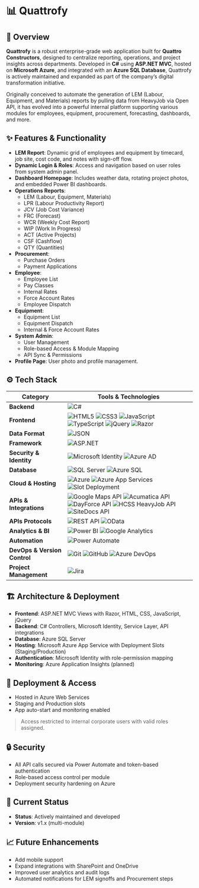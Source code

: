 # 📊 Quattrofy

## 🧭 Overview
**Quattrofy** is a robust enterprise-grade web application built for **Quattro Constructors**, designed to centralize reporting, operations, and project insights across departments. Developed in **C#** using **ASP.NET MVC**, hosted on **Microsoft Azure**, and integrated with an **Azure SQL Database**, Quattrofy is actively maintained and expanded as part of the company’s digital transformation initiative.

Originally conceived to automate the generation of LEM (Labour, Equipment, and Materials) reports by pulling data from HeavyJob via Open API, it has evolved into a powerful internal platform supporting various modules for employees, equipment, procurement, forecasting, dashboards, and more.

## ✨ Features & Functionality
- **LEM Report**: Dynamic grid of employees and equipment by timecard, job site, cost code, and notes with sign-off flow.
- **Dynamic Login & Roles**: Access and navigation based on user roles from system admin panel.
- **Dashboard Homepage**: Includes weather data, rotating project photos, and embedded Power BI dashboards.
- **Operations Reports**:
  - LEM (Labour, Equipment, Materials)
  - LPR (Labour Productivity Report)
  - JCV (Job Cost Variance)
  - FRC (Forecast)
  - WCR (Weekly Cost Report)
  - WIP (Work In Progress)
  - ACT (Active Projects)
  - CSF (Cashflow)
  - QTY (Quantities)
- **Procurement**:
  - Purchase Orders
  - Payment Applications
- **Employee**:
  - Employee List
  - Pay Classes
  - Internal Rates
  - Force Account Rates
  - Employee Dispatch
- **Equipment**:
  - Equipment List
  - Equipment Dispatch
  - Internal & Force Account Rates
- **System Admin**:
  - User Management
  - Role-based Access & Module Mapping
  - API Sync & Permissions
- **Profile Page**: User photo and profile management.

## ⚙️ Tech Stack
| **Category**             | **Tools & Technologies** |
|--------------------------|--------------------------|
| **Backend**              | ![C#](https://img.shields.io/badge/C%23-239120?style=flat&logo=c-sharp&logoColor=white) |
| **Frontend**             | ![HTML5](https://img.shields.io/badge/HTML5-E34F26?style=flat&logo=html5&logoColor=white) ![CSS3](https://img.shields.io/badge/CSS3-1572B6?style=flat&logo=css3&logoColor=white) ![JavaScript](https://img.shields.io/badge/JavaScript-F7DF1E?style=flat&logo=javascript&logoColor=black) ![TypeScript](https://img.shields.io/badge/TypeScript-3178C6?style=flat&logo=typescript&logoColor=white) ![jQuery](https://img.shields.io/badge/jQuery-0769AD?style=flat&logo=jquery&logoColor=white) ![Razor](https://img.shields.io/badge/Razor-512BD4?style=flat&logo=.net&logoColor=white) |
| **Data Format**          | ![JSON](https://img.shields.io/badge/JSON-000000?style=flat&logo=json&logoColor=white) |
| **Framework**            | ![ASP.NET](https://img.shields.io/badge/ASP.NET-512BD4?style=flat&logo=.net&logoColor=white) |
| **Security & Identity**  | ![Microsoft Identity](https://img.shields.io/badge/Microsoft%20Identity-00A4EF?logo=microsoft&logoColor=white&style=for-the-badge) ![Azure AD](https://img.shields.io/badge/Azure%20AD-0078D4?logo=azure-active-directory&logoColor=white&style=for-the-badge) |
| **Database**             | ![SQL Server](https://img.shields.io/badge/SQL_Server-CC2927?style=flat&logo=microsoftsqlserver&logoColor=white) ![Azure SQL](https://img.shields.io/badge/Azure%20SQL-0078D4?style=flat&logo=microsoftazure&logoColor=white) |
| **Cloud & Hosting**      | ![Azure](https://img.shields.io/badge/Microsoft_Azure-0078D4?style=flat&logo=microsoftazure&logoColor=white) ![Azure App Services](https://img.shields.io/badge/Azure_App_Services-0078D4?style=flat&logo=windows&logoColor=white) ![Slot Deployment](https://img.shields.io/badge/Azure_Slot_Deployment-0078D4?style=flat&logo=azuredevops&logoColor=white) |
| **APIs & Integrations**  | ![Google Maps API](https://img.shields.io/badge/Google%20Maps%20API-4285F4?style=flat&logo=googlemaps&logoColor=white) ![Acumatica API](https://img.shields.io/badge/Acumatica%20API-2D9CDB?style=flat&logo=data&logoColor=white) ![DayForce API](https://img.shields.io/badge/DayForce%20API-1E90FF?style=flat&logo=data&logoColor=white) ![HCSS HeavyJob API](https://img.shields.io/badge/HCSS%20HeavyJob%20API-FFA500?style=flat&logo=api&logoColor=white) ![SiteDocs API](https://img.shields.io/badge/SiteDocs%20API-4CAF50?style=flat&logo=api&logoColor=white) |
| **APIs Protocols**     | ![REST API](https://img.shields.io/badge/REST%20API-025669?style=flat&logo=api&logoColor=white) ![OData](https://img.shields.io/badge/OData-EE4C2C?style=flat&logo=odata&logoColor=white) |
| **Analytics & BI**       | ![Power BI](https://img.shields.io/badge/Power%20BI-F2C811?style=flat&logo=powerbi&logoColor=black) ![Google Analytics](https://img.shields.io/badge/Analytics-e37400?logo=googleanalytics&logoColor=white&style=for-the-badge) |
| **Automation**           | ![Power Automate](https://img.shields.io/badge/Power%20Automate-0066FF?style=flat&logo=powerautomate&logoColor=white) |
| **DevOps & Version Control** | ![Git](https://img.shields.io/badge/Git-F05032?style=for-the-badge&logo=git&logoColor=white) ![GitHub](https://img.shields.io/badge/GitHub-181717?style=for-the-badge&logo=github&logoColor=white) ![Azure DevOps](https://img.shields.io/badge/Azure_DevOps-0078D4?style=for-the-badge&logo=azuredevops&logoColor=white) |
| **Project Management**   | ![Jira](https://img.shields.io/badge/Jira-0052CC?style=for-the-badge&logo=jira&logoColor=white) |

## 🏗 Architecture & Deployment

- **Frontend**: ASP.NET MVC Views with Razor, HTML, CSS, JavaScript, jQuery
- **Backend**: C# Controllers, Microsoft Identity, Service Layer, API integrations
- **Database**: Azure SQL Server
- **Hosting**: Microsoft Azure App Service with Deployment Slots (Staging/Production)
- **Authentication**: Microsoft Identity with role-permission mapping
- **Monitoring**: Azure Application Insights (planned)

## 🚀 Deployment & Access

- Hosted in Azure Web Services
- Staging and Production slots
- App auto-start and monitoring enabled

> Access restricted to internal corporate users with valid roles assigned.

## 🔒 Security

- All API calls secured via Power Automate and token-based authentication
- Role-based access control per module
- Deployment security hardening on Azure

## 📌 Current Status

- **Status**: Actively maintained and developed
- **Version**: v1.x (multi-module)

## 📈 Future Enhancements

- Add mobile support
- Expand integrations with SharePoint and OneDrive
- Improved user analytics and audit logs
- Automated notifications for LEM signoffs and Procurement steps
